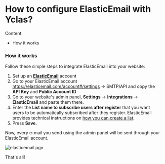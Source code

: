 # How to configure ElasticEmail with Yclas?
Content:
-   How it works


### How it works

Follow these simple steps to integrate ElasticEmail into your website:

1.  Set up an  **[ElasticEmail](https://j.mp/elasticemailoc)**  account
2.  Go to your ElasticEmail account https://elasticemail.com/account#/settings -> SMTP/API and copy the  **API Key**  and  **Public Account ID**
3. Go to your website's admin panel,  **Settings**  ->  **Integrations**  ->  **ElasticEmail**  and paste them there.
4.  Enter the  **List name to subscribe users after register**  that you want users to be automatically subscribed after they register. ElasticEmail provides technical instructions on  [how you can create a list](https://api.elasticemail.com/public/help#List_Add).
5.  Press  **Save**.

Now, every e-mail you send using the admin panel will be sent through your ElasticEmail account.


![elasticemail.pgn](https://raw.githubusercontent.com/yclas/guides/master/images/elasticemail.png)

That's all!
